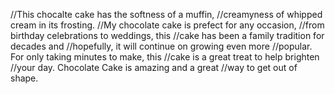 //This chocalte cake has the softness of a muffin,
//creamyness of whipped cream in its frosting.
//My chocolate cake is prefect for any occasion,
//from birthday celebrations to weddings, this
//cake has been a family tradition for decades and 
//hopefully, it will continue on growing even more 
//popular. For only taking minutes to make, this
//cake is a great treat to help brighten
//your day. Chocolate Cake is amazing and a great
//way to get out of shape.

